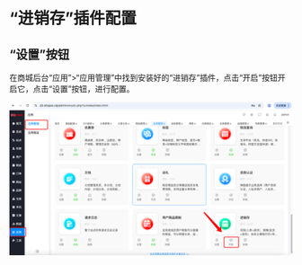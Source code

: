 # “进销存”插件配置

## “设置”按钮  

在商城后台“应用”>“应用管理”中找到安装好的“进销存”插件，点击“开启”按钮开启它，点击“设置”按钮，进行配置。

![WX20250521-143842.png](_txtdbpic/19d8dcbfbe2570a4cb555f73d2ba95ab_MD5.png)
